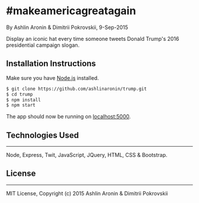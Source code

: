 # #makeamericagreatagain
By Ashlin Aronin & Dimitrii Pokrovskii, 9-Sep-2015

Display an iconic hat every time someone tweets Donald Trump's 2016 presidential campaign slogan.

## Installation Instructions

Make sure you have [Node.js](http://nodejs.org/) installed.

```sh
$ git clone https://github.com/ashlinaronin/trump.git
$ cd trump
$ npm install
$ npm start
```

The app should now be running on [localhost:5000](http://localhost:5000/).

## Technologies Used
----------
Node, Express, Twit, JavaScript, JQuery, HTML, CSS & Bootstrap.

## License
----------
MIT License, Copyright (c) 2015 Ashlin Aronin & Dimitrii Pokrovskii
